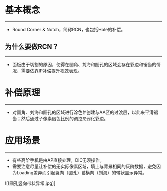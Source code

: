 # 基本概念
---
- Round Corner & Notch，简称RCN，也包括Hole的补偿。
## 为什么要做RCN？
---
- 面板由于切割的原因，使得在圆角、刘海和圆孔的区域会存在彩边和锯齿的情况，需要依靠IP补偿提升视效表现。


# 补偿原理
---
- 对圆角、刘海和圆孔的区域进行涂色并创建与AA区的过渡层，以此来平滑锯齿；然后通过子像素借色比例的调控来弱化彩边。


# 应用场景
---
- 有些高阶手机是由AP直接处理，DIC无须操作。
- 需要注意尽量让补偿的无实际像素区域，填上与背景相同的灰阶数据，避免因为Loading差异而引起竖向（圆孔）或横向（刘海）的带状显示异常。

![[圆孔竖向带状异常.jpg]]

